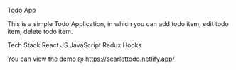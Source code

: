 Todo App

This is a simple Todo Application, in which you can add todo item, edit todo item, delete todo item.

Tech Stack
React JS
JavaScript
Redux
Hooks


You can view the demo @ https://scarlettodo.netlify.app/

